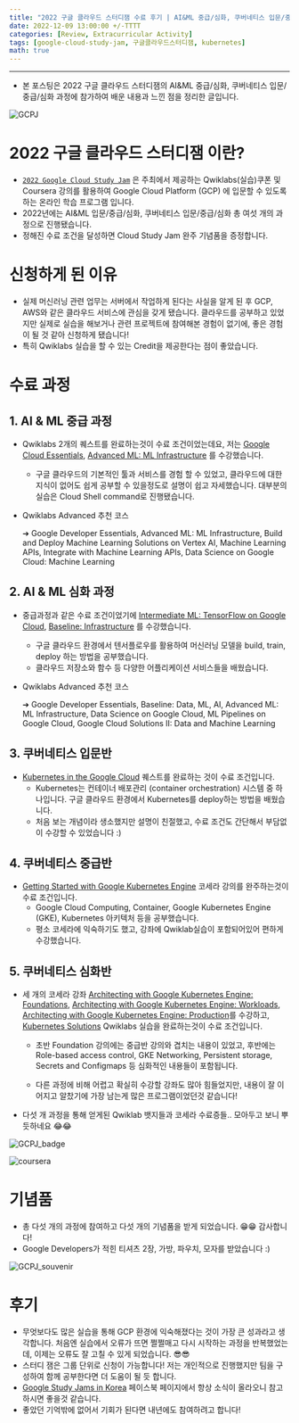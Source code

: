 ```yaml
---
title: "2022 구글 클라우드 스터디잼 수료 후기 | AI&ML 중급/심화, 쿠버네티스 입문/중급/심화 과정"
date: 2022-12-09 13:00:00 +/-TTTT
categories: [Review, Extracurricular Activity]
tags: [google-cloud-study-jam, 구글클라우드스터디잼, kubernetes]
math: true
---
```




------------------------

- 본 포스팅은 2022 구글 클라우드 스터디잼의  AI&ML 중급/심화, 쿠버네티스 입문/중급/심화 과정에 참가하여 배운 내용과 느낀 점을 정리한 글입니다.



![GCPJ](/assets/img/for_post/20221209-1.jpeg)

# **2022 구글 클라우드 스터디잼 이란?**

- [`2022 Google Cloud Study Jam`](https://sites.google.com/view/studyjam-kr/home?authuser=0) 은 주최에서 제공하는 Qwiklabs(실습)쿠폰 및 Coursera 강의를 활용하여 Google Cloud Platform (GCP) 에 입문할 수 있도록 하는 온라인 학습 프로그램 입니다.
- 2022년에는 AI&ML 입문/중급/심화, 쿠버네티스 입문/중급/심화 총 여섯 개의 과정으로 진행됐습니다.
- 정해진 수료 조건을 달성하면 Cloud Study Jam 완주 기념품을 증정합니다. 



# **신청하게 된 이유**

- 실제 머신러닝 관련 업무는 서버에서 작업하게 된다는 사실을 알게 된 후 GCP, AWS와 같은 클라우드 서비스에 관심을 갖게 됐습니다. 클라우드를 공부하고 있었지만 실제로 실습을 해보거나 관련 프로젝트에 참여해본 경험이 없기에, 좋은 경험이 될 것 같아 신청하게 됐습니다!
- 특히 Qwiklabs 실습을 할 수 있는 Credit을 제공한다는 점이 좋았습니다.



# **수료 과정**

## **1. AI & ML 중급 과정**

- Qwiklabs 2개의 퀘스트를 완료하는것이 수료 조건이었는데요, 저는 [Google Cloud Essentials](https://www.cloudskillsboost.google/quests/23), [Advanced ML: ML Infrastructure](https://www.cloudskillsboost.google/quests/84) 를 수강했습니다.

  - 구글 클라우드의 기본적인 툴과 서비스를 경험 할 수 있었고, 클라우드에 대한 지식이 없어도 쉽게 공부할 수 있을정도로 설명이 쉽고 자세했습니다. 대부분의 실습은 Cloud Shell command로 진행됐습니다.

- Qwiklabs Advanced 추천 코스

  ➔ Google Developer Essentials, Advanced ML: ML Infrastructure, Build and Deploy Machine Learning Solutions on Vertex AI, Machine Learning APIs, Integrate with Machine Learning APIs, Data Science on Google Cloud: Machine Learning



## **2. AI & ML 심화 과정**

- 중급과정과 같은 수료 조건이었기에 [Intermediate ML: TensorFlow on Google Cloud](https://www.cloudskillsboost.google/quests/83), [Baseline: Infrastructure](https://www.cloudskillsboost.google/quests/33) 를 수강했습니다.

  - 구글 클라우드 환경에서 텐서플로우를 활용하여 머신러닝 모델을 build, train, deploy 하는 방법을 공부했습니다.
  - 클라우드 저장소와 함수 등 다양한 어플리케이션 서비스들을 배웠습니다.

- Qwiklabs Advanced 추천 코스

  ➔ Google Developer Essentials, Baseline: Data, ML, AI, Advanced ML: ML Infrastructure, Data Science on Google Cloud, ML Pipelines on Google Cloud, Google Cloud Solutions II: Data and Machine Learning



## **3. 쿠버네티스 입문반**

- [Kubernetes in the Google Cloud](https://www.qwiklabs.com/quests/29) 퀘스트를 완료하는 것이 수료 조건입니다.
  - Kubernetes는 컨테이너 배포관리 (container orchestration) 시스템 중 하나입니다. 구글 클라우드 환경에서 Kubernetes를 deploy하는 방법을 배웠습니다. 
  - 처음 보는 개념이라 생소했지만 설명이 친절했고, 수료 조건도 간단해서 부담없이 수강할 수 있었습니다 :)



## **4. 쿠버네티스 중급반**

- [Getting Started with Google Kubernetes Engine](https://www.coursera.org/learn/google-kubernetes-engine) 코세라 강의를 완주하는것이 수료 조건입니다.
  - Google Cloud Computing, Container, Google Kubernetes Engine (GKE), Kubernetes 아키텍처 등을 공부했습니다.
  - 평소 코세라에 익숙하기도 했고, 강좌에 Qwiklab실습이 포함되어있어 편하게 수강했습니다. 



## **5. 쿠버네티스 심화반**

- 세 개의 코세라 강좌 [Architecting with Google Kubernetes Engine: Foundations](https://www.coursera.org/learn/foundations-google-kubernetes-engine-gke), [Architecting with Google Kubernetes Engine: Workloads](https://www.coursera.org/learn/deploying-workloads-google-kubernetes-engine-gke), [Architecting with Google Kubernetes Engine: Production](https://www.coursera.org/learn/deploying-secure-kubernetes-containers-in-production)를 수강하고, [Kubernetes Solutions](https://www.cloudskillsboost.google/quests/45) Qwiklabs 실습을 완료하는것이 수료 조건입니다. 

  - 초반 Foundation 강의에는 중급반 강의와 겹치는 내용이 있었고, 후반에는 Role-based access control, GKE Networking, Persistent storage, Secrets and Configmaps 등 심화적인 내용들이 포함됩니다.

  - 다른 과정에 비해 어렵고 확실히 수강할 강좌도 많아 힘들었지만, 내용이 잘 이어지고 알찼기에 가장 남는게 많은 프로그램이었던것 같습니다!



- 다섯 개 과정을 통해 얻게된 Qwiklab 뱃지들과 코세라 수료증들.. 모아두고 보니 뿌듯하네요 😂😂

![GCPJ_badge](/assets/img/for_post/20221209-2.png)

![coursera](/assets/img/for_post/20221209-3.png)



# **기념품**

- 총 다섯 개의 과정에 참여하고 다섯 개의 기념품을 받게 되었습니다. 😁😁 감사합니다!
- Google Developers가 적힌 티셔츠 2장, 가방, 파우치, 모자를 받았습니다 :)



![GCPJ_souvenir](/assets/img/for_post/20221209-4.jpg)



# **후기**

- 무엇보다도 많은 실습을 통해 GCP 환경에 익숙해졌다는 것이 가장 큰 성과라고 생각합니다. 처음엔 실습에서 오류가 뜨면 쩔쩔매고 다시 시작하는 과정을 반복했었는데, 이제는 오류도 잘 고칠 수 있게 되었습니다. 😎😎
- 스터디 잼은 그룹 단위로 신청이 가능합니다! 저는 개인적으로 진행했지만 팀을 구성하여 함께 공부한다면 더 도움이 될 듯 합니다.
- [Google Study Jams in Korea](https://www.facebook.com/groups/studyjamkorea) 페이스북 페이지에서 항상 소식이 올라오니 참고하시면 좋을것 같습니다.
- 좋았던 기억밖에 없어서 기회가 된다면 내년에도 참여하려고 합니다!
